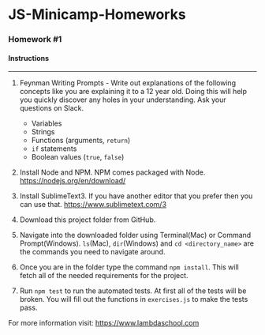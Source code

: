 # JS-Minicamp-Homeworks

### Homework #1

#### Instructions
---
1. Feynman Writing Prompts - Write out explanations of the following concepts like you are explaining it to a 12 year old.  Doing this will help you quickly discover any holes in your understanding.  Ask your questions on Slack.

	* Variables
	* Strings
	* Functions (arguments, `return`)
	* `if` statements
	* Boolean values (`true`, `false`)

2. Install Node and NPM.  NPM comes packaged with Node. https://nodejs.org/en/download/

3. Install SublimeText3.  If you have another editor that you prefer then you can use that. https://www.sublimetext.com/3

4. Download this project folder from GitHub.

5. Navigate into the downloaded folder using Terminal(Mac) or Command Prompt(Windows).  `ls`(Mac), `dir`(Windows) and `cd <directory_name>` are the commands you need to navigate around.

6. Once you are in the folder type the command `npm install`.  This will fetch all of the needed requirements for the project.

7. Run `npm test` to run the automated tests.  At first all of the tests will be broken.  You will fill out the functions in `exercises.js` to make the tests pass.

For more information visit: https://www.lambdaschool.com
